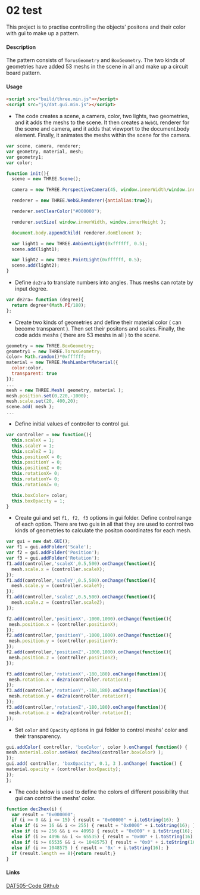 02 test
========

This project is to practise controlling the objects' positons and their color with gui to make up a pattern.

#### Description ####
The pattern consists of `TorusGeometry` and `BoxGeometry`. The two kinds of geometries have added 53 meshs in the scene in all and make up a circuit board pattern.

#### Usage ####
```html
<script src="build/three.min.js"></script>
<script src="js/dat.gui.min.js"></script>
```

* The code creates a scene, a camera, color, two lights, two geometries, and it adds the meshs to the scene. It then creates a `WebGL` renderer for the scene and camera, and it adds that viewport to the document.body element. Finally, it animates the meshs within the scene for the camera.

```javascript
var scene, camera, renderer;
var geometry, material, mesh;
var geometry1;
var color;

function init(){
  scene = new THREE.Scene();

  camera = new THREE.PerspectiveCamera(45, window.innerWidth/window.innerHeight, 300, 10000 );

  renderer = new THREE.WebGLRenderer({antialias:true});

  renderer.setClearColor("#000000");

  renderer.setSize( window.innerWidth, window.innerHeight );

  document.body.appendChild( renderer.domElement );

  var light1 = new THREE.AmbientLight(0xffffff, 0.5);
  scene.add(light1);

  var light2 = new THREE.PointLight(0xffffff, 0.5);
  scene.add(light2);
}
```

* Define `de2ra` to translate numbers into angles. Thus meshs can rotate by input degree.

```javascript
var de2ra= function (degree){
  return degree*(Math.PI/180);
};
```

* Create two kinds of geometries and define their material color ( can become transparent ). Then set their positons and scales. Finally, the code adds meshs ( there are 53 meshs in all ) to the scene.

```javascript
geometry = new THREE.BoxGeometry;
geometry1 = new THREE.TorusGeometry;
color= Math.random()*0xffffff;
material = new THREE.MeshLambertMaterial({
  color:color,
  transparent: true
});
...
mesh = new THREE.Mesh( geometry, material );
mesh.position.set(0,220,-1000);
mesh.scale.set(20, 400,20);
scene.add( mesh );
...
```

* Define initial values of controller to control gui.

```javascript
var controller = new function(){
  this.scaleX = 1;
  this.scaleY = 1;
  this.scaleZ = 1;
  this.positionX = 0;
  this.positionY = 0;
  this.positionZ = 0;
  this.rotationX= 0;
  this.rotationY= 0;
  this.rotationZ= 0;

  this.boxColor= color;
  this.boxOpacity = 1;
}
```

* Create gui and set `f1, f2, f3` options in gui folder. Define control range of each option. There are two guis in all that they are used to control two kinds of geometries to calculate the positon coordinates for each mesh.

```javascript
var gui = new dat.GUI();
var f1 = gui.addFolder('Scale');
var f2 = gui.addFolder('Position');
var f3 = gui.addFolder('Rotation');
f1.add(controller,'scaleX',0.5,500).onChange(function(){
  mesh.scale.x = (controller.scaleX);
});
f1.add(controller,'scaleY',0.5,500).onChange(function(){
  mesh.scale.y = (controller.scaleY);
});
f1.add(controller,'scaleZ',0.5,500).onChange(function(){
  mesh.scale.z = (controller.scaleZ);
});

f2.add(controller,'positionX',-1000,1000).onChange(function(){
 mesh.position.x = (controller.positionX);
});
f2.add(controller,'positionY',-1000,1000).onChange(function(){
 mesh.position.y = (controller.positionY);
});
f2.add(controller,'positionZ',-1000,1000).onChange(function(){
 mesh.position.z = (controller.positionZ);
});

f3.add(controller,'rotationX',-180,180).onChange(function(){
 mesh.rotation.x = de2ra(controller.rotationX);
});
f3.add(controller,'rotationY',-180,180).onChange(function(){
 mesh.rotation.y = de2ra(controller.rotationY);
});
f3.add(controller,'rotationZ',-180,180).onChange(function(){
 mesh.rotation.z = de2ra(controller.rotationZ);
});
```

* Set `color` and `Opacity` options in gui folder to control meshs' color and their transparency.

```javascript
gui.addColor( controller, 'boxColor', color ).onChange( function() {
mesh.material.color.setHex( dec2hex(controller.boxColor) );
});
gui.add( controller, 'boxOpacity', 0.1, 3 ).onChange( function() {
material.opacity = (controller.boxOpacity);
});
};
```

* The code below is used to define the colors of different possibility that gui can control the meshs' color.

```javascript
function dec2hex(i) {
  var result = "0x000000";
  if (i >= 0 && i <= 15) { result = "0x00000" + i.toString(16); }
  else if (i >= 16 && i <= 255) { result = "0x0000" + i.toString(16); }
  else if (i >= 256 && i <= 4095) { result = "0x000" + i.toString(16); }
  else if (i >= 4096 && i <= 65535) { result = "0x00" + i.toString(16); }
  else if (i >= 65535 && i <= 1048575) { result = "0x0" + i.toString(16); }
  else if (i >= 1048575 ) { result = '0x' + i.toString(16); }
  if (result.length == 8){return result;}
}
```

#### Links ####
[DAT505-Code Github](https://github.com/LavaSheny/DAT505-Code.git)
